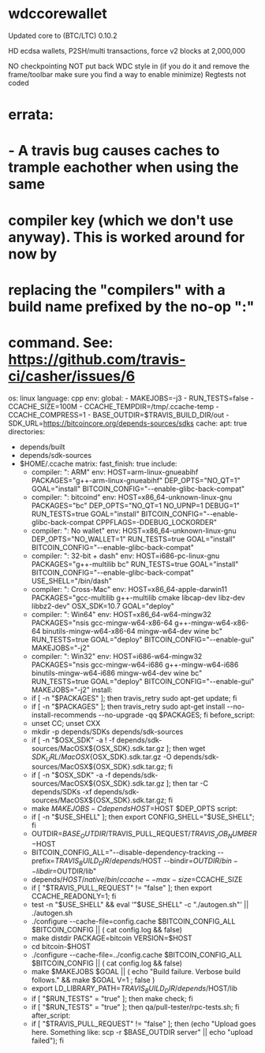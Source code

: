 # wdccorewallet
Updated core to (BTC/LTC) 0.10.2

HD ecdsa wallets, P2SH/multi transactions, force v2 blocks at 2,000,000

NO checkpointing
NOT put back WDC style in (if you do it and remove the frame/toolbar make sure you find a way to enable minimize)
Regtests not coded



# errata:
# - A travis bug causes caches to trample eachother when using the same
#   compiler key (which we don't use anyway). This is worked around for now by
#   replacing the "compilers" with a build name prefixed by the no-op ":"
#   command. See: https://github.com/travis-ci/casher/issues/6

os: linux
language: cpp
env:
  global:
    - MAKEJOBS=-j3
    - RUN_TESTS=false
    - CCACHE_SIZE=100M
    - CCACHE_TEMPDIR=/tmp/.ccache-temp
    - CCACHE_COMPRESS=1
    - BASE_OUTDIR=$TRAVIS_BUILD_DIR/out
    - SDK_URL=https://bitcoincore.org/depends-sources/sdks
cache:
  apt: true
  directories:
  - depends/built
  - depends/sdk-sources
  - $HOME/.ccache
matrix:
  fast_finish: true
  include:
    - compiler: ": ARM"
      env: HOST=arm-linux-gnueabihf PACKAGES="g++-arm-linux-gnueabihf" DEP_OPTS="NO_QT=1" GOAL="install" BITCOIN_CONFIG="--enable-glibc-back-compat"
    - compiler: ": bitcoind"
      env: HOST=x86_64-unknown-linux-gnu PACKAGES="bc" DEP_OPTS="NO_QT=1 NO_UPNP=1 DEBUG=1" RUN_TESTS=true GOAL="install" BITCOIN_CONFIG="--enable-glibc-back-compat CPPFLAGS=-DDEBUG_LOCKORDER"
    - compiler: ": No wallet"
      env: HOST=x86_64-unknown-linux-gnu DEP_OPTS="NO_WALLET=1" RUN_TESTS=true GOAL="install" BITCOIN_CONFIG="--enable-glibc-back-compat"
    - compiler: ": 32-bit + dash"
      env: HOST=i686-pc-linux-gnu PACKAGES="g++-multilib bc" RUN_TESTS=true GOAL="install" BITCOIN_CONFIG="--enable-glibc-back-compat" USE_SHELL="/bin/dash"
    - compiler: ": Cross-Mac"
      env: HOST=x86_64-apple-darwin11 PACKAGES="gcc-multilib g++-multilib cmake libcap-dev libz-dev libbz2-dev" OSX_SDK=10.7 GOAL="deploy"
    - compiler: ": Win64"
      env: HOST=x86_64-w64-mingw32 PACKAGES="nsis gcc-mingw-w64-x86-64 g++-mingw-w64-x86-64 binutils-mingw-w64-x86-64 mingw-w64-dev wine bc" RUN_TESTS=true GOAL="deploy" BITCOIN_CONFIG="--enable-gui" MAKEJOBS="-j2"
    - compiler: ": Win32"
      env: HOST=i686-w64-mingw32 PACKAGES="nsis gcc-mingw-w64-i686 g++-mingw-w64-i686 binutils-mingw-w64-i686 mingw-w64-dev wine bc" RUN_TESTS=true GOAL="deploy" BITCOIN_CONFIG="--enable-gui" MAKEJOBS="-j2"
install:
    - if [ -n "$PACKAGES" ]; then travis_retry sudo apt-get update; fi
    - if [ -n "$PACKAGES" ]; then travis_retry sudo apt-get install --no-install-recommends --no-upgrade -qq $PACKAGES; fi
before_script:
    - unset CC; unset CXX
    - mkdir -p depends/SDKs depends/sdk-sources
    - if [ -n "$OSX_SDK" -a ! -f depends/sdk-sources/MacOSX${OSX_SDK}.sdk.tar.gz ]; then wget $SDK_URL/MacOSX${OSX_SDK}.sdk.tar.gz -O depends/sdk-sources/MacOSX${OSX_SDK}.sdk.tar.gz; fi
    - if [ -n "$OSX_SDK" -a -f depends/sdk-sources/MacOSX${OSX_SDK}.sdk.tar.gz ]; then tar -C depends/SDKs -xf depends/sdk-sources/MacOSX${OSX_SDK}.sdk.tar.gz; fi
    - make $MAKEJOBS -C depends HOST=$HOST $DEP_OPTS
script:
    - if [ -n "$USE_SHELL" ]; then export CONFIG_SHELL="$USE_SHELL"; fi
    - OUTDIR=$BASE_OUTDIR/$TRAVIS_PULL_REQUEST/$TRAVIS_JOB_NUMBER-$HOST
    - BITCOIN_CONFIG_ALL="--disable-dependency-tracking --prefix=$TRAVIS_BUILD_DIR/depends/$HOST --bindir=$OUTDIR/bin --libdir=$OUTDIR/lib"
    - depends/$HOST/native/bin/ccache --max-size=$CCACHE_SIZE
    - if [ "$TRAVIS_PULL_REQUEST" != "false" ]; then export CCACHE_READONLY=1; fi
    - test -n "$USE_SHELL" && eval '"$USE_SHELL" -c "./autogen.sh"' || ./autogen.sh
    - ./configure --cache-file=config.cache $BITCOIN_CONFIG_ALL $BITCOIN_CONFIG || ( cat config.log && false)
    - make distdir PACKAGE=bitcoin VERSION=$HOST
    - cd bitcoin-$HOST
    - ./configure --cache-file=../config.cache $BITCOIN_CONFIG_ALL $BITCOIN_CONFIG || ( cat config.log && false)
    - make $MAKEJOBS $GOAL || ( echo "Build failure. Verbose build follows." && make $GOAL V=1 ; false )
    - export LD_LIBRARY_PATH=$TRAVIS_BUILD_DIR/depends/$HOST/lib
    - if [ "$RUN_TESTS" = "true" ]; then make check; fi
    - if [ "$RUN_TESTS" = "true" ]; then qa/pull-tester/rpc-tests.sh; fi
after_script:
    - if [ "$TRAVIS_PULL_REQUEST" != "false" ]; then (echo "Upload goes here. Something like: scp -r $BASE_OUTDIR server" || echo "upload failed"); fi

